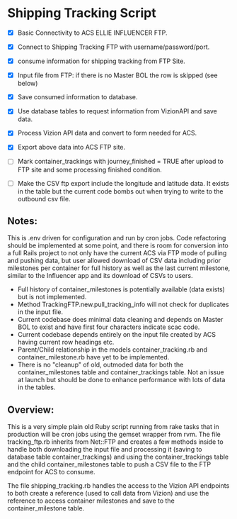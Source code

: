 # Shipping Tracking Script

- [x] Basic Connectivity to ACS ELLIE INFLUENCER FTP.
- [x] Connect to Shipping Tracking FTP with username/password/port.
- [x] consume information for shipping tracking from FTP Site.
- [x] Input file from FTP: if there is no Master BOL the row is skipped (see below)
- [x] Save consumed information to database.
- [x] Use database tables to request information from VizionAPI and save data.
- [x] Process Vizion API data and convert to form needed for ACS.
- [x] Export above data into ACS FTP site.
- [ ] Mark container_trackings with journey_finished = TRUE after upload to FTP site and some processing finished condition.
- [ ] Make the CSV ftp export include the longitude and latitude data. It exists in the table but the current code bombs out when trying to write to the outbound csv file.


## Notes: 
This is .env driven for configuration and run by cron jobs. Code refactoring should be implemented at some point, and there is room for conversion into a full Rails project to not only have the current ACS via FTP mode of pulling and pushing data, but user allowed download of CSV data including prior milestones per container for full history as well as the last current milestone, similar to the Influencer app and its download of CSVs to users.

* Full history of container_milestones is potentially available (data exists) but is not implemented.
* Method TrackingFTP.new.pull_tracking_info will not check for duplicates in the input file.
* Current codebase does minimal data cleaning and depends on Master BOL to exist and have first four characters indicate scac code.
* Current codebase depends entirely on the input file created by ACS having current row headings etc.
* Parent/Child relationship in the models container_tracking.rb and container_milestone.rb have yet to be implemented.
* There is no "cleanup" of old, outmoded data for both the container_milestones table and container_trackings table. Not an issue at launch but should be done to enhance performance with lots of data in the tables.

## Overview:
This is a very simple plain old Ruby script running from rake tasks that in production will be cron jobs using the gemset wrapper from rvm. The file tracking_ftp.rb inherits from Net::FTP and creates a few methods inside to handle both downloading the input file and processing it (saving to database table container_trackings) and using the container_trackings table and the child container_milestones table to push a CSV file to the FTP endpoint for ACS to consume.

The file shipping_tracking.rb handles the access to the Vizion API endpoints to both create a reference (used to call data from Vizion) and use the reference to access container milestones and save to the container_milestone table. 

